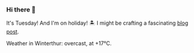### Hi there :wave:

It's Tuesday! And I'm on holiday! :desert_island: I might be crafting a fascinating [blog post](https://benjaminwuethrich.dev).

Weather in Winterthur: overcast, at +17°C.
